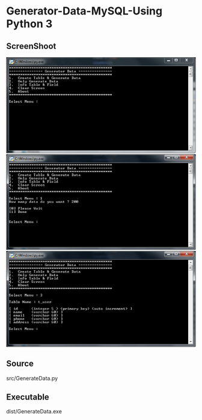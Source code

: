 # Generator-Data-MySQL-Using Python 3

## ScreenShoot
   <img src="_1.png">
   <img src="_2.png">
   <img src="_3.png">

## Source 
   src/GenerateData.py

## Executable
   dist/GenerateData.exe
